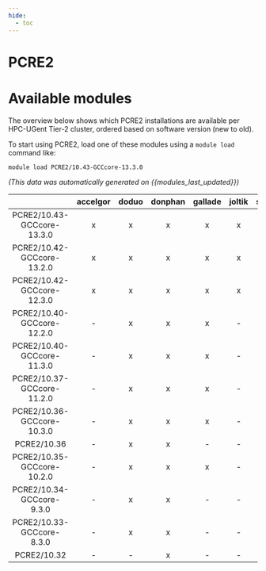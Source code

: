 ```yaml
---
hide:
  - toc
---
```


PCRE2
=====

# Available modules


The overview below shows which PCRE2 installations are available per HPC-UGent Tier-2 cluster, ordered based on software version (new to old).

To start using PCRE2, load one of these modules using a `module load` command like:

```shell
module load PCRE2/10.43-GCCcore-13.3.0
```

*(This data was automatically generated on {{modules_last_updated}})*  

| |accelgor|doduo|donphan|gallade|joltik|shinx|
| :---: | :---: | :---: | :---: | :---: | :---: | :---: |
|PCRE2/10.43-GCCcore-13.3.0|x|x|x|x|x|x|
|PCRE2/10.42-GCCcore-13.2.0|x|x|x|x|x|x|
|PCRE2/10.42-GCCcore-12.3.0|x|x|x|x|x|x|
|PCRE2/10.40-GCCcore-12.2.0|-|x|x|x|-|x|
|PCRE2/10.40-GCCcore-11.3.0|-|x|x|x|-|-|
|PCRE2/10.37-GCCcore-11.2.0|-|x|x|x|-|-|
|PCRE2/10.36-GCCcore-10.3.0|-|x|x|x|-|-|
|PCRE2/10.36|-|x|x|-|-|-|
|PCRE2/10.35-GCCcore-10.2.0|-|x|x|x|-|-|
|PCRE2/10.34-GCCcore-9.3.0|-|x|x|-|-|-|
|PCRE2/10.33-GCCcore-8.3.0|-|x|x|-|-|-|
|PCRE2/10.32|-|-|x|-|-|-|
